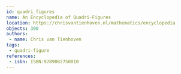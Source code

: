 ```yaml
---
id: quadri_figures
name: An Encyclopedia of Quadri-Figures
location: https://chrisvantienhoven.nl/mathematics/encyclopedia
objects: 300
authors:
 - name: Chris van Tienhoven
tags:
 - quadri-figure
references:
 - isbn: ISBN:9789082750010
---
```


